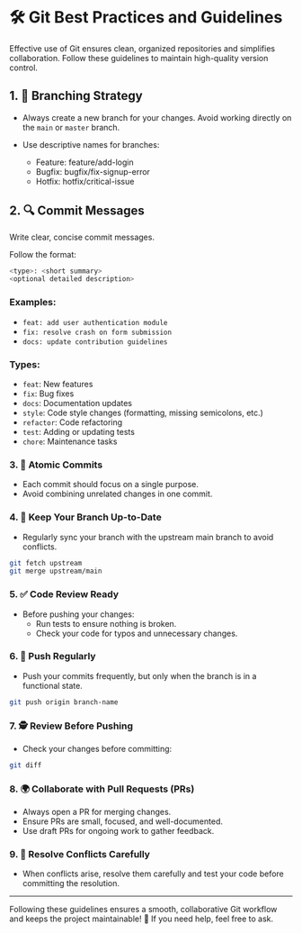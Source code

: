 
# 🛠️ Git Best Practices and Guidelines

Effective use of Git ensures clean, organized repositories and simplifies collaboration. Follow these guidelines to maintain high-quality version control.

## 1. 🌿 Branching Strategy

- Always create a new branch for your changes. Avoid working directly on the `main` or `master` branch.

- Use descriptive names for branches:
    - Feature: feature/add-login
    - Bugfix: bugfix/fix-signup-error
    - Hotfix: hotfix/critical-issue

## 2. 🔍 Commit Messages

Write clear, concise commit messages.

Follow the format:
```bash
<type>: <short summary>
<optional detailed description>
```

### Examples:

- `feat: add user authentication module`
- `fix: resolve crash on form submission`
- `docs: update contribution guidelines`

### Types:

- `feat`: New features
- `fix`: Bug fixes
- `docs`: Documentation updates
- `style`: Code style changes (formatting, missing semicolons, etc.)
- `refactor`: Code refactoring
- `test`: Adding or updating tests
- `chore`: Maintenance tasks

### 3. 🧹 Atomic Commits

- Each commit should focus on a single purpose.
- Avoid combining unrelated changes in one commit.

### 4. 🔄 Keep Your Branch Up-to-Date

- Regularly sync your branch with the upstream main branch to avoid conflicts.
```bash
git fetch upstream
git merge upstream/main
```

### 5. ✅ Code Review Ready

- Before pushing your changes:
    - Run tests to ensure nothing is broken.
    - Check your code for typos and unnecessary changes.

### 6. 🚀 Push Regularly

- Push your commits frequently, but only when the branch is in a functional state.
```bash
git push origin branch-name
```

### 7. 🕵️ Review Before Pushing

- Check your changes before committing:
```bash
git diff
```

### 8. 🌍 Collaborate with Pull Requests (PRs)

- Always open a PR for merging changes.
- Ensure PRs are small, focused, and well-documented.
- Use draft PRs for ongoing work to gather feedback.


### 9. 🔄 Resolve Conflicts Carefully

- When conflicts arise, resolve them carefully and test your code before committing the resolution.

---
Following these guidelines ensures a smooth, collaborative Git workflow and keeps the project maintainable! 🚀 If you need help, feel free to ask.